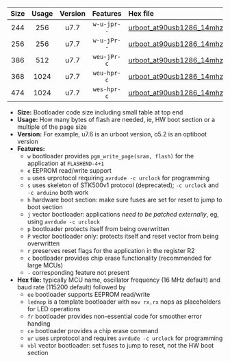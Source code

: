 |Size|Usage|Version|Features|Hex file|
|:-:|:-:|:-:|:-:|:--|
|244|256|u7.7|`w-u-jpr--`|[urboot_at90usb1286_14mhz7456_38400bps_lednop_ur_vbl.hex](https://raw.githubusercontent.com/stefanrueger/urboot.hex/main/mcus/at90usb1286/fcpu_14mhz7456/38400_bps/urboot_at90usb1286_14mhz7456_38400bps_lednop_ur_vbl.hex)|
|256|256|u7.7|`w-u-jPr--`|[urboot_at90usb1286_14mhz7456_38400bps_ur_vbl.hex](https://raw.githubusercontent.com/stefanrueger/urboot.hex/main/mcus/at90usb1286/fcpu_14mhz7456/38400_bps/urboot_at90usb1286_14mhz7456_38400bps_ur_vbl.hex)|
|386|512|u7.7|`weu-jPr-c`|[urboot_at90usb1286_14mhz7456_38400bps_ee_lednop_fr_ce_ur_vbl.hex](https://raw.githubusercontent.com/stefanrueger/urboot.hex/main/mcus/at90usb1286/fcpu_14mhz7456/38400_bps/urboot_at90usb1286_14mhz7456_38400bps_ee_lednop_fr_ce_ur_vbl.hex)|
|368|1024|u7.7|`weu-hpr-c`|[urboot_at90usb1286_14mhz7456_38400bps_ee_lednop_fr_ce_ur.hex](https://raw.githubusercontent.com/stefanrueger/urboot.hex/main/mcus/at90usb1286/fcpu_14mhz7456/38400_bps/urboot_at90usb1286_14mhz7456_38400bps_ee_lednop_fr_ce_ur.hex)|
|474|1024|u7.7|`wes-hpr-c`|[urboot_at90usb1286_14mhz7456_38400bps_ee_lednop_fr_ce.hex](https://raw.githubusercontent.com/stefanrueger/urboot.hex/main/mcus/at90usb1286/fcpu_14mhz7456/38400_bps/urboot_at90usb1286_14mhz7456_38400bps_ee_lednop_fr_ce.hex)|

- **Size:** Bootloader code size including small table at top end
- **Usage:** How many bytes of flash are needed, ie, HW boot section or a multiple of the page size
- **Version:** For example, u7.6 is an urboot version, o5.2 is an optiboot version
- **Features:**
  + `w` bootloader provides `pgm_write_page(sram, flash)` for the application at `FLASHEND-4+1`
  + `e` EEPROM read/write support
  + `u` uses urprotocol requiring `avrdude -c urclock` for programming
  + `s` uses skeleton of STK500v1 protocol (deprecated); `-c urclock` and `-c arduino` both work
  + `h` hardware boot section: make sure fuses are set for reset to jump to boot section
  + `j` vector bootloader: applications *need to be patched externally*, eg, using `avrdude -c urclock`
  + `p` bootloader protects itself from being overwritten
  + `P` vector bootloader only: protects itself and reset vector from being overwritten
  + `r` preserves reset flags for the application in the register R2
  + `c` bootloader provides chip erase functionality (recommended for large MCUs)
  + `-` corresponding feature not present
- **Hex file:** typically MCU name, oscillator frequency (16 MHz default) and baud rate (115200 default) followed by
  + `ee` bootloader supports EEPROM read/write
  + `lednop` is a template bootloader with `mov rx,rx` nops as placeholders for LED operations
  + `fr` bootloader provides non-essential code for smoother error handing
  + `ce` bootloader provides a chip erase command
  + `ur` uses urprotocol and requires `avrdude -c urclock` for programming
  + `vbl` vector bootloader: set fuses to jump to reset, not the HW boot section
